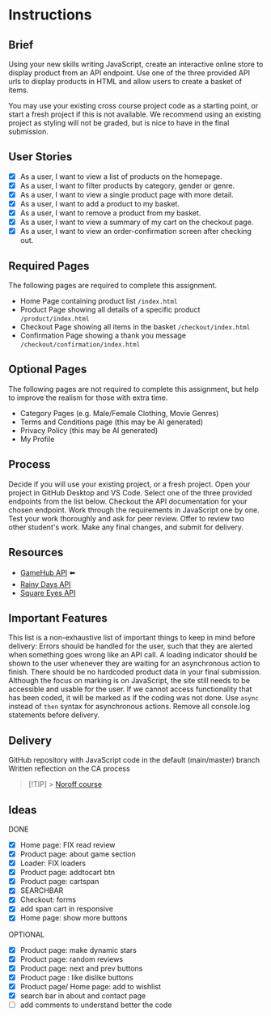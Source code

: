 # Instructions

## Brief

Using your new skills writing JavaScript, create an interactive online store to display product from an API endpoint. Use one of the three provided API urls to display products in HTML and allow users to create a basket of items.

You may use your existing cross course project code as a starting point, or start a fresh project if this is not available. We recommend using an existing project as styling will not be graded, but is nice to have in the final submission.

## User Stories

- [x] As a user, I want to view a list of products on the homepage.
- [x] As a user, I want to filter products by category, gender or genre.
- [x] As a user, I want to view a single product page with more detail.
- [x] As a user, I want to add a product to my basket.
- [x] As a user, I want to remove a product from my basket.
- [x] As a user, I want to view a summary of my cart on the checkout page.
- [x] As a user, I want to view an order-confirmation screen after checking out.

## Required Pages

The following pages are required to complete this assignment.

- Home Page containing product list `/index.html`
- Product Page showing all details of a specific product `/product/index.html`
- Checkout Page showing all items in the basket `/checkout/index.html`
- Confirmation Page showing a thank you message `/checkout/confirmation/index.html`

## Optional Pages

The following pages are not required to complete this assignment, but help to improve the realism for those with extra time.

- Category Pages (e.g. Male/Female Clothing, Movie Genres)
- Terms and Conditions page (this may be AI generated)
- Privacy Policy (this may be AI generated)
- My Profile

## Process

Decide if you will use your existing project, or a fresh project.
Open your project in GitHub Desktop and VS Code.
Select one of the three provided endpoints from the list below.
Checkout the API documentation for your chosen endpoint.
Work through the requirements in JavaScript one by one.
Test your work thoroughly and ask for peer review.
Offer to review two other student's work.
Make any final changes, and submit for delivery.

## Resources

- [GameHub API](https://docs.noroff.dev/ecom-endpoints/gamehub) ⬅️
- [Rainy Days API](https://docs.noroff.dev/ecom-endpoints/rainy-days)
- [Square Eyes API](https://docs.noroff.dev/ecom-endpoints/square-eyes)

## Important Features

This list is a non-exhaustive list of important things to keep in mind before delivery:
Errors should be handled for the user, such that they are alerted when something goes wrong like an API call.
A loading indicator should be shown to the user whenever they are waiting for an asynchronous action to finish.
There should be no hardcoded product data in your final submission.
Although the focus on marking is on JavaScript, the site still needs to be accessible and usable for the user. If we cannot access functionality that has been coded, it will be marked as if the coding was not done.
Use `async` instead of `then` syntax for asynchronous actions.
Remove all console.log statements before delivery.

## Delivery

GitHub repository with JavaScript code in the default (main/master) branch
Written reflection on the CA process

> [!TIP] > [Noroff course](https://mollify.noroff.dev/content/feu1/javascript-1/module-1?nav=course)

## Ideas

DONE

- [x] Home page: FIX read review
- [x] Product page: about game section
- [x] Loader: FIX loaders
- [x] Product page: addtocart btn
- [x] Product page: cartspan
- [x] SEARCHBAR
- [x] Checkout: forms
- [x] add span cart in responsive
- [x] Home page: show more buttons

OPTIONAL

- [x] Product page: make dynamic stars
- [x] Product page: random reviews
- [x] Product page: next and prev buttons
- [x] Product page : like dislike buttons
- [x] Product page/ Home page: add to wishlist
- [x] search bar in about and contact page
- [ ] add comments to understand better the code
